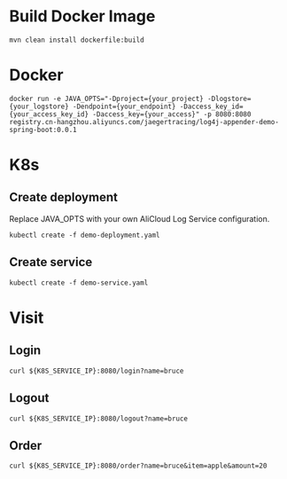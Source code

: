 # Build Docker Image
```
mvn clean install dockerfile:build
```

# Docker
```
docker run -e JAVA_OPTS="-Dproject={your_project} -Dlogstore={your_logstore} -Dendpoint={your_endpoint} -Daccess_key_id={your_access_key_id} -Daccess_key={your_access}" -p 8080:8080 registry.cn-hangzhou.aliyuncs.com/jaegertracing/log4j-appender-demo-spring-boot:0.0.1
```

# K8s

## Create deployment
Replace JAVA_OPTS with your own AliCloud Log Service configuration.
```
kubectl create -f demo-deployment.yaml
```

## Create service
```
kubectl create -f demo-service.yaml
```

# Visit

## Login
```
curl ${K8S_SERVICE_IP}:8080/login?name=bruce
```

## Logout
```
curl ${K8S_SERVICE_IP}:8080/logout?name=bruce
```

## Order
```
curl ${K8S_SERVICE_IP}:8080/order?name=bruce&item=apple&amount=20
```